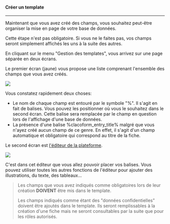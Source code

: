 #### Créer un template

---

Maintenant que vous avez créé des champs, vous souhaitez peut-être organiser la mise en page de votre base de données.

Cette étape n'est pas obligatoire. Si vous ne le faites pas, vos champs seront simplement affichés les uns à la suite des autres.

En cliquant sur le menu "Gestion des templates", vous arrivez sur une page séparée en deux écrans.

Le premier écran \(jaune\) vous propose une liste comprenant l'ensemble des champs que vous avez créés.

![](images/clacoform-fig21.png)

Vous constatez rapidement deux choses:

* Le nom de chaque champ est entouré par le symbole "%". Il s'agit en fait de balises. Vous pouvez les positionner où vous le souhaitez dans le second écran. Cette balise sera remplacée par le champ en question lors de l'affichage d'une base de données.
* La présence d'une balise %clacoform\_entry\_title% malgré que vous n'ayez créé aucun champ de ce genre. En effet, il s'agit d'un champ automatique et obligatoire qui correspond au titre de la fiche.

Le second écran est [l'éditeur de la plateforme](/fr/resources/clacoForm/text-editor.md).

![](images/clacoform-fig22.png)

C'est dans cet éditeur que vous allez pouvoir placer vos balises. Vous pouvez utiliser toutes les autres fonctions de l'éditeur pour ajouter des illustrations, du texte, des tableaux...

> Les champs que vous avez indiqués comme obligatoires lors de leur création **DOIVENT** être mis dans le template.
>
> Les champs indiqués comme étant des "données confidentielles" doivent être ajoutés dans le template. Ils seront remplissables à la création d'une fiche mais ne seront consultables par la suite que pour les rôles autorisés.



